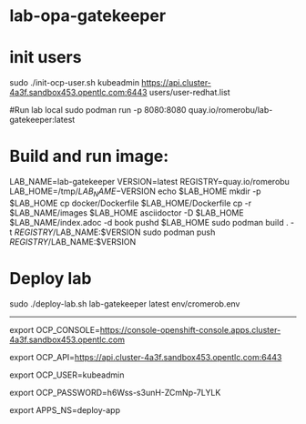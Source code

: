 # lab-opa-gatekeeper


# init users
sudo ./init-ocp-user.sh kubeadmin https://api.cluster-4a3f.sandbox453.opentlc.com:6443  users/user-redhat.list


#Run lab local
sudo podman run -p 8080:8080 quay.io/romerobu/lab-gatekeeper:latest

# Build and run image:
LAB_NAME=lab-gatekeeper
VERSION=latest
REGISTRY=quay.io/romerobu
LAB_HOME=/tmp/$LAB_NAME-$VERSION
echo $LAB_HOME
mkdir -p $LAB_HOME
cp docker/Dockerfile  $LAB_HOME/Dockerfile
cp -r $LAB_NAME/images $LAB_HOME
asciidoctor -D $LAB_HOME $LAB_NAME/index.adoc -d book
pushd $LAB_HOME
sudo podman build . -t $REGISTRY/$LAB_NAME:$VERSION 
sudo podman push $REGISTRY/$LAB_NAME:$VERSION

# Deploy lab 
sudo ./deploy-lab.sh lab-gatekeeper latest  env/cromerob.env

------------------------------------

export OCP_CONSOLE=https://console-openshift-console.apps.cluster-4a3f.sandbox453.opentlc.com

export OCP_API=https://api.cluster-4a3f.sandbox453.opentlc.com:6443

export OCP_USER=kubeadmin

export OCP_PASSWORD=h6Wss-s3unH-ZCmNp-7LYLK

export APPS_NS=deploy-app
